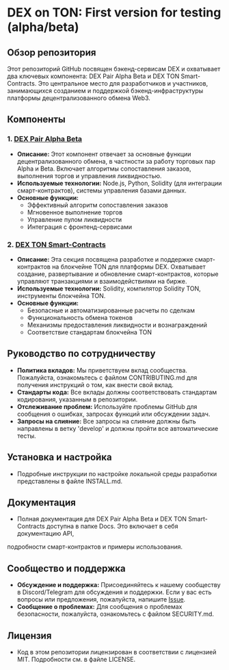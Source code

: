 # DEX on TON: First version for testing (alpha/beta)

## Обзор репозитория

Этот репозиторий GitHub посвящен бэкенд-сервисам DEX и охватывает два ключевых компонента: DEX Pair Alpha Beta и DEX TON Smart-Contracts. Это центральное место для разработчиков и участников, занимающихся созданием и поддержкой бэкенд-инфраструктуры платформы децентрализованного обмена Web3.

## Компоненты

### 1. [DEX Pair Alpha Beta](https://github.com/TegroTON/DEX-pair-alpha-beta)

- **Описание:** Этот компонент отвечает за основные функции децентрализованного обмена, в частности за работу торговых пар Alpha и Beta. Включает алгоритмы сопоставления заказов, выполнения торгов и управления ликвидностью.
- **Используемые технологии:** Node.js, Python, Solidity (для интеграции смарт-контрактов), системы управления базами данных.
- **Основные функции:** 
   - Эффективный алгоритм сопоставления заказов
   - Мгновенное выполнение торгов
   - Управление пулом ликвидности
   - Интеграция с фронтенд-сервисами

### 2. [DEX TON Smart-Contracts](https://github.com/TegroTON/DEX-TON-contracts)

- **Описание:** Эта секция посвящена разработке и поддержке смарт-контрактов на блокчейне TON для платформы DEX. Охватывает создание, развертывание и обновление смарт-контрактов, которые управляют транзакциями и взаимодействиями на бирже.
- **Используемые технологии:** Solidity, компилятор Solidity TON, инструменты блокчейна TON.
- **Основные функции:** 
   - Безопасные и автоматизированные расчеты по сделкам
   - Функциональность обмена токенов
   - Механизмы предоставления ликвидности и вознаграждений
   - Соответствие стандартам блокчейна TON

## Руководство по сотрудничеству

- **Политика вкладов:** Мы приветствуем вклад сообщества. Пожалуйста, ознакомьтесь с файлом CONTRIBUTING.md для получения инструкций о том, как внести свой вклад.
- **Стандарты кода:** Все вклады должны соответствовать стандартам кодирования, указанным в репозитории.
- **Отслеживание проблем:** Используйте проблемы GitHub для сообщения о ошибках, запросах функций или обсуждении задач.
- **Запросы на слияние:** Все запросы на слияние должны быть направлены в ветку 'develop' и должны пройти все автоматические тесты.

## Установка и настройка

- Подробные инструкции по настройке локальной среды разработки представлены в файле INSTALL.md.

## Документация

- Полная документация для DEX Pair Alpha Beta и DEX TON Smart-Contracts доступна в папке Docs. Это включает в себя документацию API,

 подробности смарт-контрактов и примеры использования.

## Сообщество и поддержка

- **Обсуждение и поддержка:** Присоединяйтесь к нашему сообществу в Discord/Telegram для обсуждения и поддержки. Если у вас есть вопросы или предложения, пожалуйста, напишите [Issue](https://github.com/TegroTON/.github/issues/new/choose).
- **Сообщение о проблемах:** Для сообщения о проблемах безопасности, пожалуйста, ознакомьтесь с файлом SECURITY.md.

## Лицензия

- Код в этом репозитории лицензирован в соответствии с лицензией MIT. Подробности см. в файле LICENSE.
